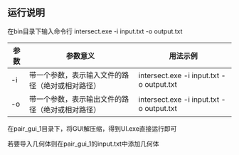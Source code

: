 ## 运行说明

在bin目录下输入命令行	intersect.exe  -i  input.txt  -o  output.txt

| 参数                     | 参数意义                                         | 用法示例                                 |
| ------------------------ | ------------------------------------------------ | ---------------------------------------- |
| -i <path to input file>  | 带一个参数，表示输入文件的路径（绝对或相对路径） | intersect.exe -i input.txt -o output.txt |
| -o <path to output file> | 带一个参数，表示输出文件的路径（绝对或相对路径） | intersect.exe -i input.txt -o output.txt |

在pair_gui_1目录下，将GUI解压缩，得到UI.exe直接运行即可

若要导入几何体则在pair_gui_1的input.txt中添加几何体
